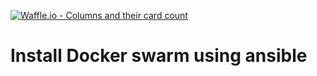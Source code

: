 [![Waffle.io - Columns and their card count](https://badge.waffle.io/SapInnovation/swarm-using-ansible.png?columns=all)](https://waffle.io/SapInnovation/swarm-using-ansible?utm_source=badge)
# Install Docker swarm using ansible
